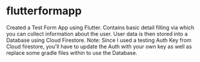 # flutterformapp
Created a Test Form App using Flutter. 
Contains basic detail filling via which you can collect information about the user. 
User data is then stored into a Database using Cloud Firestore.
Note: Since I used a testing Auth Key from Cloud firestore, you'll have to update the Auth with your own key as well as replace some gradle files within to use the Database.
